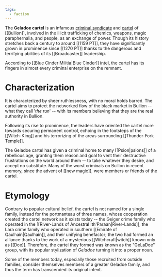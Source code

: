 ```yaml
---
tags:
  - faction
---
```


The **Geladoe cartel** is an infamous [criminal syndicate](https://en.wikipedia.org/wiki/Organized_crime) and [cartel](https://en.wikipedia.org/wiki/Drug_cartel) of [[Bullion]], involved in the illicit trafficking of chemics, weapons, magic paraphernalia, and people, as an exchange of power. Though its history stretches back a century to around [[1159 PT]], they have significantly grown in prominence since [[1270 PT]] thanks to the dangerous and terrifying abilities of its [[Broadcaster]] leadership.

According to [[Blue Cinder Militia|Blue Cinder]] intel, the cartel has its fingers in almost every criminal enterprise on the remnant. 

# Characterization
It is characterized by sheer ruthlessness, with no moral holds barred. The cartel aims to protect the networked flow of the black market in Bullion -- what they call '*the run*' -- with its members believing that they are the real authority in Bullion.

Following its rise to prominence, the leaders have oriented the cartel more towards securing permanent control, echoing in the footsteps of the [[Witch-King]] and his terrorizing of the areas surrounding [[Thunder-Fork Temple]]. 

The Geladoe cartel has given a criminal home to many [[Psion|psions]] of a rebellious age, granting them reason and goal to vent their destructive frustrations on the world around them -- to take whatever they desire, and accept no substitute. Many of the worst criminals on Bullion in recent memory, since the advent of [[new magic]], were members or friends of the cartel.

# Etymology

Contrary to popular cultural belief, the cartel is not named for a single family, instead for the portmanteau of three names, whose cooperation created the cartel network as it exists today -- the Geiger crime family who operated in the [[River-Lands of Ancestral Ith'Paraan|River-Lands]], the Lara crime family who operated in southern [[Emirate of Qaulhain|Qaulhain]], and their unifying benefactor; the two had formed an alliance thanks to the work of a mysterious [[Witchcraft|witch]] known only as [[Doe]]. Therefore, the cartel they formed was known as the "GeLaDoe" group, with its popular stylization of *Geladoe* turning it into a proper noun.

Some of the members today, especially those recruited from outside families, consider themselves members of a greater Geladoe family, and thus the term has transcended its original intent.